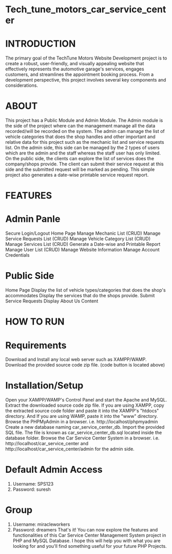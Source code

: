 # Tech_tune_motors_car_service_center
# INTRODUCTION

The primary goal of the TechTune Motors Website Development project is to create
a robust, user-friendly, and visually appealing website that effectively represents the
automotive garage's services, engages customers, and streamlines the appointment
booking process. From a development perspective, this project involves several key
components and considerations.

# ABOUT

This project has a Public Module and Admin Module. The Admin module is the side of the project where can the management manage all the data recorded/will be recorded on the system. The admin can manage the list of vehicle categories that does the shop handles and other important and relative data for this project such as the mechanic list and service requests list. On the admin side, this side can be managed by the 2 types of users which are the admin and the staff whereas the staff user has only limited. On the public side, the clients can explore the list of services does the company/shops provide. The client can submit their service request at this side and the submitted request will be marked as pending. This simple project also generates a date-wise printable service request report.

# FEATURES

# Admin Panle

Secure Login/Logout
Home Page
Manage Mechanic List (CRUD)
Manage Service Requests List (CRUD)
Manage Vehicle Category List (CRUD)
Manage Services List (CRUD)
Generate a Date-wise and Printable Report
Manage User List (CRUD)
Manage Website Information
Manage Account Credentials

# Public Side

Home Page
Display the list of vehicle types/categories that does the shop's accommodates
Display the services that do the shops provide.
Submit Service Requests
Display About Us Content

# HOW TO RUN

# Requirements

Download and Install any local web server such as XAMPP/WAMP.
Download the provided source code zip file. (code button is located above)

# Installation/Setup

Open your XAMPP/WAMP's Control Panel and start the Apache and MySQL.
Extract the downloaded source code zip file.
If you are using XAMPP, copy the extracted source code folder and paste it into the XAMPP's "htdocs" directory. And If you are using WAMP, paste it into the "www" directory.
Browse the PHPMyAdmin in a browser. i.e. http://localhost/phpmyadmin
Create a new database naming car_service_center_db.
Import the provided SQL file. The file is known as car_service_center_db.sql located inside the database folder.
Browse the Car Service Center System in a browser. i.e. http://localhost/car_service_center and http://localhost/car_service_center/admin for the admin side.

# Default Admin Access

   1. Username: SPS123
   2. Password: suresh
 
# Group

   1. Username: miracleworkers
   2. Password: dreamers
That's it! You can now explore the features and functionalities of this Car Service Center Management System project in PHP and MySQL Database. I hope this will help you with what you are looking for and you'll find something useful for your future PHP Projects.
